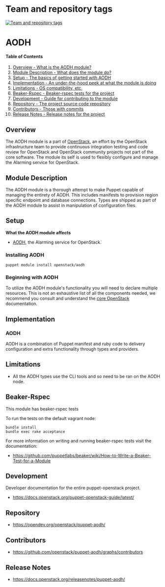 Team and repository tags
========================

[![Team and repository tags](https://governance.openstack.org/tc/badges/puppet-aodh.svg)](https://governance.openstack.org/tc/reference/tags/index.html)

<!-- Change things from this point on -->

AODH
====

#### Table of Contents

1. [Overview - What is the AODH module?](#overview)
2. [Module Description - What does the module do?](#module-description)
3. [Setup - The basics of getting started with AODH](#setup)
4. [Implementation - An under-the-hood peek at what the module is doing](#implementation)
5. [Limitations - OS compatibility, etc.](#limitations)
6. [Beaker-Rspec - Beaker-rspec tests for the project](#beaker-rpsec)
7. [Development - Guide for contributing to the module](#development)
8. [Repository - The project source code repository](#repository)
9. [Contributors - Those with commits](#contributors)
10. [Release Notes - Release notes for the project](#release-notes)

Overview
--------

The AODH module is a part of [OpenStack](https://opendev.org/openstack), an effort by the OpenStack infrastructure team to provide continuous integration testing and code review for OpenStack and OpenStack community projects not part of the core software.  The module its self is used to flexibly configure and manage the Alarming service for OpenStack.

Module Description
------------------

The AODH module is a thorough attempt to make Puppet capable of managing the entirety of AODH.  This includes manifests to provision region specific endpoint and database connections.  Types are shipped as part of the AODH module to assist in manipulation of configuration files.

Setup
-----

**What the AODH module affects**

* [AODH](https://docs.openstack.org/aodh/latest/), the Alarming service for OpenStack.

### Installing AODH

    puppet module install openstack/aodh

### Beginning with AODH

To utilize the AODH module's functionality you will need to declare multiple resources.  This is not an exhaustive list of all the components needed, we recommend you consult and understand the [core OpenStack](https://docs.openstack.org) documentation.

Implementation
--------------

### AODH

AODH is a combination of Puppet manifest and ruby code to delivery configuration and extra functionality through types and providers.

Limitations
------------

* All the AODH types use the CLI tools and so need to be ran on the AODH node.

Beaker-Rspec
------------

This module has beaker-rspec tests

To run the tests on the default vagrant node:

```shell
bundle install
bundle exec rake acceptance
```

For more information on writing and running beaker-rspec tests visit the documentation:

* https://github.com/puppetlabs/beaker/wiki/How-to-Write-a-Beaker-Test-for-a-Module

Development
-----------

Developer documentation for the entire puppet-openstack project.

* https://docs.openstack.org/puppet-openstack-guide/latest/

Repository
----------

* https://opendev.org/openstack/puppet-aodh/

Contributors
------------

* https://github.com/openstack/puppet-aodh/graphs/contributors

Release Notes
-------------

* https://docs.openstack.org/releasenotes/puppet-aodh/
